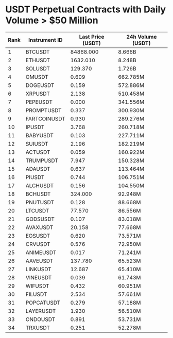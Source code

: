 # USDT Perpetual Contracts with Daily Volume > $50 Million

| Rank | Instrument ID | Last Price (USDT) | 24h Volume (USDT) |
|------|---------------|-------------------|-------------------|
| 1 | BTCUSDT | 84868.000 | 8.666B |
| 2 | ETHUSDT | 1632.010 | 8.248B |
| 3 | SOLUSDT | 129.370 | 1.726B |
| 4 | OMUSDT | 0.609 | 662.785M |
| 5 | DOGEUSDT | 0.159 | 572.886M |
| 6 | XRPUSDT | 2.138 | 510.458M |
| 7 | PEPEUSDT | 0.000 | 341.556M |
| 8 | PROMPTUSDT | 0.337 | 300.930M |
| 9 | FARTCOINUSDT | 0.930 | 289.276M |
| 10 | IPUSDT | 3.768 | 260.718M |
| 11 | BABYUSDT | 0.103 | 227.711M |
| 12 | SUIUSDT | 2.196 | 182.219M |
| 13 | ACTUSDT | 0.059 | 160.922M |
| 14 | TRUMPUSDT | 7.947 | 150.328M |
| 15 | ADAUSDT | 0.637 | 113.464M |
| 16 | PIUSDT | 0.744 | 106.751M |
| 17 | ALCHUSDT | 0.156 | 104.550M |
| 18 | BCHUSDT | 324.000 | 92.948M |
| 19 | PNUTUSDT | 0.128 | 88.668M |
| 20 | LTCUSDT | 77.570 | 86.556M |
| 21 | GODSUSDT | 0.107 | 83.018M |
| 22 | AVAXUSDT | 20.158 | 77.668M |
| 23 | EOSUSDT | 0.620 | 73.571M |
| 24 | CRVUSDT | 0.576 | 72.950M |
| 25 | ANIMEUSDT | 0.017 | 71.241M |
| 26 | AAVEUSDT | 137.780 | 65.523M |
| 27 | LINKUSDT | 12.687 | 65.410M |
| 28 | VINEUSDT | 0.039 | 61.743M |
| 29 | WIFUSDT | 0.432 | 60.951M |
| 30 | FILUSDT | 2.534 | 57.661M |
| 31 | POPCATUSDT | 0.279 | 57.188M |
| 32 | LAYERUSDT | 1.930 | 56.510M |
| 33 | ONDOUSDT | 0.891 | 53.731M |
| 34 | TRXUSDT | 0.251 | 52.278M |
